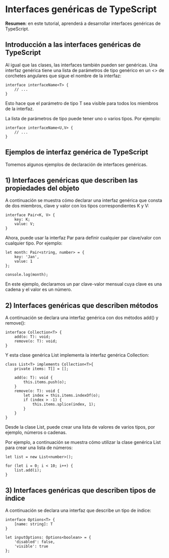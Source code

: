 # Interfaces genéricas de TypeScript

**Resumen**: en este tutorial, aprenderá a desarrollar interfaces genéricas de TypeScript.

## Introducción a las interfaces genéricas de TypeScript

Al igual que las clases, las interfaces también pueden ser genéricas. Una interfaz genérica tiene una lista de parámetros de tipo genérico en un <> de corchetes angulares que sigue el nombre de la interfaz:

    interface interfaceName<T> {
        // ...
    }

Esto hace que el parámetro de tipo T sea visible para todos los miembros de la interfaz.

La lista de parámetros de tipo puede tener uno o varios tipos. Por ejemplo:

    interface interfaceName<U,V> {
        // ...
    }

## Ejemplos de interfaz genérica de TypeScript

Tomemos algunos ejemplos de declaración de interfaces genéricas.

## 1) Interfaces genéricas que describen las propiedades del objeto

A continuación se muestra cómo declarar una interfaz genérica que consta de dos miembros, clave y valor con los tipos correspondientes K y V:

    interface Pair<K, V> {
        key: K;
        value: V;
    }

Ahora, puede usar la interfaz Par para definir cualquier par clave/valor con cualquier tipo. Por ejemplo:

    let month: Pair<string, number> = {
        key: 'Jan',
        value: 1
    };

    console.log(month);

En este ejemplo, declaramos un par clave-valor mensual cuya clave es una cadena y el valor es un número.

## 2) Interfaces genéricas que describen métodos

A continuación se declara una interfaz genérica con dos métodos add() y remove():

    interface Collection<T> {
        add(o: T): void;
        remove(o: T): void;
    }

Y esta clase genérica List<T><T> implementa la interfaz genérica Collection<T>:

    class List<T> implements Collection<T>{
        private items: T[] = [];

        add(o: T): void {
            this.items.push(o);
        }
        remove(o: T): void {
            let index = this.items.indexOf(o);
            if (index > -1) {
                this.items.splice(index, 1);
            }
        }
    }

Desde la clase List<T>, puede crear una lista de valores de varios tipos, por ejemplo, números o cadenas.

Por ejemplo, a continuación se muestra cómo utilizar la clase genérica List<T> para crear una lista de números:

    let list = new List<number>();

    for (let i = 0; i < 10; i++) {
        list.add(i);
    }

## 3) Interfaces genéricas que describen tipos de índice

A continuación se declara una interfaz que describe un tipo de índice:

    interface Options<T> {
        [name: string]: T
    }

    let inputOptions: Options<boolean> = {
        'disabled': false,
        'visible': true
    };
